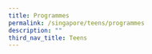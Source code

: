 ```yaml
---
title: Programmes
permalink: /singapore/teens/programmes
description: ""
third_nav_title: Teens
---
```


